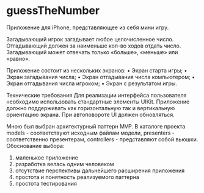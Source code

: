# guessTheNumber

Приложение для iPhone, представляющее из себя мини игру. 

Загадывающий игрок загадывает любое целочисленное число. Отгадывающий должен за наименьше кол-во ходов отдать число. Загадывающий может отвечать только «больше», «меньше» или «равно».

Приложение состоит из нескольких экранов:
• Экран старта игры;
• Экран загадывания числа;
• Экран отгадывания числа компьютером;
• Экран отгадывания числа игроком;
• Экран с результатом игры.

Технические требования
Для реализации интерфейса пользователя необходимо использовать стандартные элементы UIKit. Приложение должно поддерживать как горизонтальную так и вертикальную ориентацию экрана. При автоповороте UI должен обновляться.

Мною был выбран архитектурный паттерн MVP. 
В каталоге проекта models - соответствуют исходным файлам модели, presenters - соответственно презентерам, controllers - представляют собой вьюшки.
Обоснование выбора:
1. маленькое приложение
2. разработка велась одним человеком
3. отсутствие перспективы дальнейшего расширения приложения
4. простота и понятность реализуемого паттерна
5. простота тестирования 
